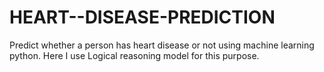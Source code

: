 # HEART--DISEASE-PREDICTION
Predict whether a person has heart disease or not using machine learning python. Here I use Logical reasoning model for this purpose.
